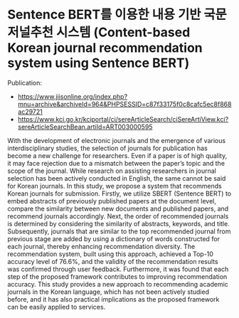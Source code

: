 # Sentence BERT를 이용한 내용 기반 국문 저널추천 시스템 (Content-based Korean journal recommendation system using Sentence BERT)

Publication:
- https://www.jiisonline.org/index.php?mnu=archive&archiveId=964&PHPSESSID=c87f33175f0c8cafc5ec8f868ac29721
- https://www.kci.go.kr/kciportal/ci/sereArticleSearch/ciSereArtiView.kci?sereArticleSearchBean.artiId=ART003000595 

With the development of electronic journals and the emergence of various interdisciplinary studies, the selection of journals for publication has become a new challenge for researchers. Even if a paper is of high quality, it may face rejection due to a mismatch between the paper’s topic and the scope of the journal. While research on assisting researchers in journal selection has been actively conducted in English, the same cannot be said for Korean journals. In this study, we propose a system that recommends Korean journals for submission. Firstly, we utilize SBERT (Sentence BERT) to embed abstracts of previously published papers at the document level, compare the similarity between new documents and published papers, and recommend journals accordingly. Next, the order of recommended journals is determined by considering the similarity of abstracts, keywords, and title. Subsequently, journals that are similar to the top recommended journal from previous stage are added by using a dictionary of words constructed for each journal, thereby enhancing recommendation diversity. The recommendation system, built using this approach, achieved a Top-10 accuracy level of 76.6%, and the validity of the recommendation results was confirmed through user feedback. Furthermore, it was found that each step of the proposed framework contributes to improving recommendation accuracy. This study provides a new approach to recommending academic journals in the Korean language, which has not been actively studied before, and it has also practical implications as the proposed framework can be easily applied to services.
